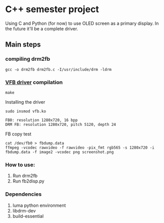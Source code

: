 # C++ semester project

Using C and Python (for now) to use OLED screen as a primary display. In the future it'll be a complete driver.

## Main steps

### compiling drm2fb
```
gcc -o drm2fb drm2fb.c -I/usr/include/drm -ldrm
```

### [VFB driver](https://elixir.bootlin.com/linux/v3.12.43/source/drivers/video/vfb.c) compilation

```
make
```

Installing the driver

```
sudo insmod vfb.ko
```

```
FB0: resolution 1280x720, 16 bpp
DRM FB: resolution 1280x720, pitch 5120, depth 24
```

FB copy test
```
cat /dev/fb0 > fbdump.data
ffmpeg -vcodec rawvideo -f rawvideo -pix_fmt rgb565 -s 1280x720 -i fbdump.data -f image2 -vcodec png screenshot.png
```

### How to use:

1. Run drm2fb
2. Run fb2disp.py

### Dependencies

1. luma python environment
2. libdrm-dev
3. build-essential